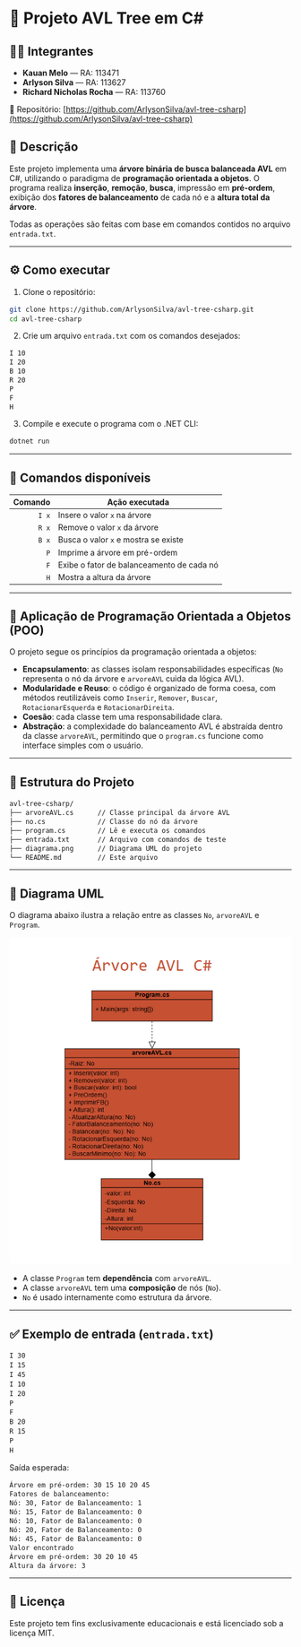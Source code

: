 # 🌳 Projeto AVL Tree em C#

## 👨‍💻 Integrantes

* **Kauan Melo** — RA: 113471
* **Arlyson Silva** — RA: 113627
* **Richard Nicholas Rocha** — RA: 113760

📁 Repositório: [https://github.com/ArlysonSilva/avl-tree-csharp](https://github.com/ArlysonSilva/avl-tree-csharp)

## 📌 Descrição

Este projeto implementa uma **árvore binária de busca balanceada AVL** em C#, utilizando o paradigma de **programação orientada a objetos**. O programa realiza **inserção**, **remoção**, **busca**, impressão em **pré-ordem**, exibição dos **fatores de balanceamento** de cada nó e a **altura total da árvore**.

Todas as operações são feitas com base em comandos contidos no arquivo `entrada.txt`.

---

## ⚙️ Como executar

1. Clone o repositório:

```bash
git clone https://github.com/ArlysonSilva/avl-tree-csharp.git
cd avl-tree-csharp
````

2. Crie um arquivo `entrada.txt` com os comandos desejados:

```
I 10
I 20
B 10
R 20
P
F
H
```

3. Compile e execute o programa com o .NET CLI:

```bash
dotnet run
```

---

## 🧾 Comandos disponíveis

| Comando | Ação executada                            |
| ------: | ----------------------------------------- |
|   `I x` | Insere o valor `x` na árvore              |
|   `R x` | Remove o valor `x` da árvore              |
|   `B x` | Busca o valor `x` e mostra se existe      |
|     `P` | Imprime a árvore em pré-ordem             |
|     `F` | Exibe o fator de balanceamento de cada nó |
|     `H` | Mostra a altura da árvore                 |

---

## 🧠 Aplicação de Programação Orientada a Objetos (POO)

O projeto segue os princípios da programação orientada a objetos:

* **Encapsulamento**: as classes isolam responsabilidades específicas (`No` representa o nó da árvore e `arvoreAVL` cuida da lógica AVL).
* **Modularidade e Reuso**: o código é organizado de forma coesa, com métodos reutilizáveis como `Inserir`, `Remover`, `Buscar`, `RotacionarEsquerda` e `RotacionarDireita`.
* **Coesão**: cada classe tem uma responsabilidade clara.
* **Abstração**: a complexidade do balanceamento AVL é abstraída dentro da classe `arvoreAVL`, permitindo que o `program.cs` funcione como interface simples com o usuário.

---

## 🧩 Estrutura do Projeto

```
avl-tree-csharp/
├── arvoreAVL.cs      // Classe principal da árvore AVL
├── no.cs             // Classe do nó da árvore
├── program.cs        // Lê e executa os comandos
├── entrada.txt       // Arquivo com comandos de teste
├── diagrama.png      // Diagrama UML do projeto
└── README.md         // Este arquivo
```

---

## 📐 Diagrama UML

O diagrama abaixo ilustra a relação entre as classes `No`, `arvoreAVL` e `Program`.

![Diagrama UML da Estrutura](diagrama.png)

* A classe `Program` tem **dependência** com `arvoreAVL`.
* A classe `arvoreAVL` tem uma **composição** de nós (`No`).
* `No` é usado internamente como estrutura da árvore.

---

## ✅ Exemplo de entrada (`entrada.txt`)

```txt
I 30
I 15
I 45
I 10
I 20
P
F
B 20
R 15
P
H
```

Saída esperada:

```
Árvore em pré-ordem: 30 15 10 20 45
Fatores de balanceamento:
Nó: 30, Fator de Balanceamento: 1
Nó: 15, Fator de Balanceamento: 0
Nó: 10, Fator de Balanceamento: 0
Nó: 20, Fator de Balanceamento: 0
Nó: 45, Fator de Balanceamento: 0
Valor encontrado
Árvore em pré-ordem: 30 20 10 45
Altura da árvore: 3
```
---

## 📄 Licença

Este projeto tem fins exclusivamente educacionais e está licenciado sob a licença MIT.
